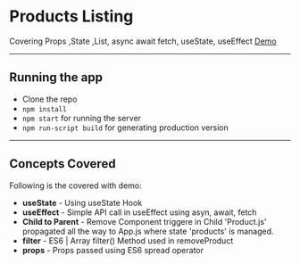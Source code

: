 # Products Listing

Covering Props ,State ,List, async await fetch, useState, useEffect
[Demo](https://bltqg.csb.app/)

---

## Running the app

- Clone the repo
- `npm install`
- `npm start` for running the server
- `npm run-script build` for generating production version

---

## Concepts Covered

Following is the covered with demo:

- **useState** - Using useState Hook
- **useEffect** - Simple API call in useEffect using asyn, await, fetch
- **Child to Parent** - Remove Component triggere in Child 'Product.js' propagated all the way to App.js where state 'products' is managed.
- **filter** - ES6 | Array filter() Method used in removeProduct
- **props** - Props passed using ES6 spread operator
